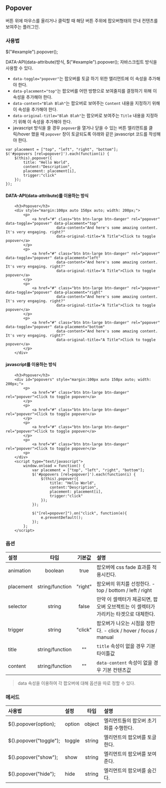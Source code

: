 <!--
layout: 'post'
section: 'Cornerstone Framework'
title: 'Popover'
outline: '버튼 위에 마우스를 올리거나 클릭할 때 해당 버튼 주위에 팝오버형태의 안내 컨텐츠를 보여주는 플러그인. data-attribute를 이용하는 방식. javascript를 이용하는 방식...'
date: '2012-11-16'
tagstr: 'widget'
order: '[4, 3, 6]'
thumbnail: '4.3.06.pop_over.png'
-->

## Popover
버튼 위에 마우스를 올리거나 클릭할 때 해당 버튼 주위에 팝오버형태의 안내 컨텐츠를 보여주는 플러그인.

### 사용법
$("#example").popover();

DATA-API(data-attribute)방식, $("#example").popover(); 자바스크립트 방식을 사용할 수 있다.

- `data-toggle="popover"`는 팝오버를 토글 하기 위한 엘리먼트에 이 속성을 추가해야 한다.
- `data-placement="top"`는 팝오버를 어떤 방향으로 보여줄지를 결정하기 위해 이 속성을 추가해야 한다.
- `data-content="Blah Blah"`는 팝오버로 보여주는 `Content` 내용을 지정하기 위해 이 속성을 추가해야 한다.
- `data-original-title="Blah Blah"`는 팝오버로 보여주는 `Title` 내용을 지정하기 위해 이 속성을 추가해야 한다.
- javascript 방식을 쓸 경우 `popover`을 열거나 닫을 수 있는 버튼 엘리먼트를 클릭/hover 했을 때 `popover` 창이 토글되도록 아래와 같은 javascript 코드를 작성해야 한다.

```
var placement = ["top", "left", "right", "bottom"];
$('#popovers [rel=popover]').each(function(i) {
    $(this).popover({
        title: "Hello World",
        content:"Description",
        placement: placement[i],
        trigger:"click"
    });
});
```


#### DATA-API(data-attribute)를 이용하는 방식

``` cm
    <h3>Popover</h3>
    <div style="margin:100px auto 150px auto; width: 200px;">
        <p>
            <a href="#" class="btn btn-large btn-danger" rel="popover" data-toggle="popover" data-placement="top"
                       data-content="And here's some amazing content. It's very engaging. right?"
                       data-original-title="A Title">Click to toggle popover</a>
        </p>
        <p>
            <a href="#" class="btn btn-large btn-danger" rel="popover" data-toggle="popover" data-placement="left"
                       data-content="And here's some amazing content. It's very engaging. right?"
                       data-original-title="A Title">Click to toggle popover</a>
        </p>
        <p>
            <a href="#" class="btn btn-large btn-danger" rel="popover" data-toggle="popover" data-placement="right"
                       data-content="And here's some amazing content. It's very engaging. right?"
                       data-original-title="A Title">Click to toggle popover</a>
        </p>
        <p>
            <a href="#" class="btn btn-large btn-danger" rel="popover" data-toggle="popover" data-placement="bottom"
                       data-content="And here's some amazing content. It's very engaging. right?"
                       data-original-title="A Title">Click to toggle popover</a>
        </p>
    </div>
```

#### javascript를 이용하는 방식

``` cm
    <h3>Popover</h3>
    <div id="popovers" style="margin:100px auto 150px auto; width: 200px;">
        <p>
            <a href="#" class="btn btn-large btn-danger" rel="popover">Click to toggle popover</a>
        </p>
        <p>
            <a href="#" class="btn btn-large btn-danger" rel="popover">Click to toggle popover</a>
        </p>
        <p>
            <a href="#" class="btn btn-large btn-danger" rel="popover">Click to toggle popover</a>
        </p>
        <p>
            <a href="#" class="btn btn-large btn-danger" rel="popover">Click to toggle popover</a>
        <p>
    </div>
    <script type="text/javascript">
	    window.onload = function() {
            var placement = ["top", "left", "right", "bottom"];
            $('#popovers [rel=popover]').each(function(i) {
                $(this).popover({
                    title: "Hello World",
                    content:"Description",
                    placement: placement[i],
                    trigger:"click"
                });
            });

            $("[rel=popover]").on("click", function(e){
                e.preventDefault();
            });
        };
    </script>
```

### 옵션
설정 | 타입 | 기본값 | 설명
:-- | :-: | :-: | :--
animation | boolean | true | 팝오버에 css fade 효과를 적용시킨다.
placement | string/function | "right" | 팝오버의 위치를 선정한다. - top / bottom / left / right
selector | string | false | 만약 이 셀렉터가 제공되면, 팝오버 오브젝트는 이 셀렉터가 가리키는 타겟으로 대체한다.
trigger | string | "click" | 팝오버가 나오는 시점을 정한다. - click / hover / focus / manual
title | string/function | "" | `title` 속성이 없을 경우 기본 타이틀값
content | string/function | "" | `data-content` 속성이 없을 경우 기본 컨텐츠값


> data 속성을 이용하여 각 팝오버에 대해 옵션을 따로 정할 수 있다.

### 메서드

사용법 | 설정 | 타입 | 설명
:-- | :-- | :-: | :--
$().popover(option); | option | object | 엘리먼트들의 팝오버 초기화를 수행한다.
$().popover("toggle"); | toggle | string | 엘리먼트의 팝오버를 토글한다.
$().popover("show"); | show | string | 엘리먼트의 팝오버를 보여준다.
$().popover("hide"); | hide | string | 엘리먼트의 팝오버를 숨긴다.

<script type="text/javascript">
var $table = $("table");
$table.addClass("table table-bordered");
$table.find("thead tr > th:not(th:nth-child(4))").addClass("fixed_table");
$table.find("tbody tr > td:not(td:nth-child(4))").addClass("fixed_table");
</script>